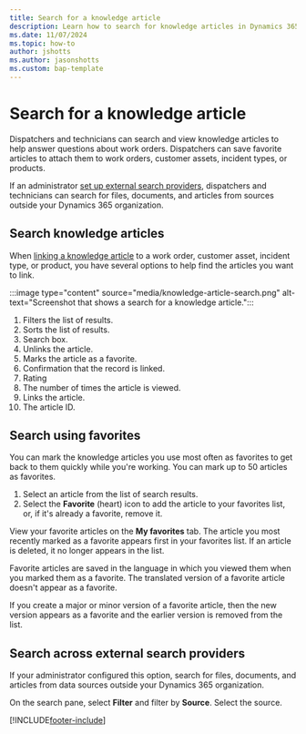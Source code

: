 ```yaml
---
title: Search for a knowledge article
description: Learn how to search for knowledge articles in Dynamics 365 Field Service.
ms.date: 11/07/2024
ms.topic: how-to
author: jshotts
ms.author: jasonshotts
ms.custom: bap-template
---
```


# Search for a knowledge article

Dispatchers and technicians can search and view knowledge articles to help answer questions about work orders. Dispatchers can save favorite articles to attach them to work orders, customer assets, incident types, or products.

If an administrator [set up external search providers](/dynamics365/customer-service/administer/set-up-search-providers#set-up-external-search-providers), dispatchers and technicians can search for files, documents, and articles from sources outside your Dynamics 365 organization.

## Search knowledge articles

When [linking a knowledge article](field-service-km-link.md#link-knowledge-articles-to-related-entities) to a work order, customer asset, incident type, or product, you have several options to help find the articles you want to link.

:::image type="content" source="media/knowledge-article-search.png" alt-text="Screenshot that shows a search for a knowledge article.":::

1. Filters the list of results.
1. Sorts the list of results.
1. Search box.
1. Unlinks the article.
1. Marks the article as a favorite.
1. Confirmation that the record is linked.
1. Rating
1. The number of times the article is viewed.
1. Links the article.
1. The article ID.

## Search using favorites

You can mark the knowledge articles you use most often as favorites to get back to them quickly while you're working. You can mark up to 50 articles as favorites.

1. Select an article from the list of search results.
1. Select the **Favorite** (heart) icon to add the article to your favorites list, or, if it's already a favorite, remove it.

View your favorite articles on the **My favorites** tab. The article you most recently marked as a favorite appears first in your favorites list. If an article is deleted, it no longer appears in the list.

Favorite articles are saved in the language in which you viewed them when you marked them as a favorite. The translated version of a favorite article doesn't appear as a favorite.

If you create a major or minor version of a favorite article, then the new version appears as a favorite and the earlier version is removed from the list.

## Search across external search providers

If your administrator configured this option, search for files, documents, and articles from data sources outside your Dynamics 365 organization.

On the search pane, select **Filter** and filter by **Source**. Select the source.

[!INCLUDE[footer-include](../includes/footer-banner.md)]
